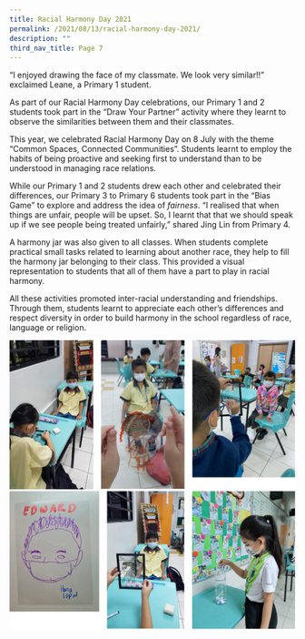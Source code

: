 ```yaml
---
title: Racial Harmony Day 2021
permalink: /2021/08/13/racial-harmony-day-2021/
description: ""
third_nav_title: Page 7
---
```


<p>&ldquo;I enjoyed drawing the face of my classmate. We look very similar!!&rdquo; exclaimed Leane, a Primary 1 student.</p>
<p>As part of our Racial Harmony Day celebrations, our Primary 1 and 2 students took part in the &ldquo;Draw Your Partner&rdquo; activity where they learnt to observe the similarities between them and their classmates.</p>
<p>This year, we celebrated Racial Harmony Day on 8 July with the theme &ldquo;Common Spaces, Connected Communities&rdquo;. Students learnt to employ the habits of being proactive and seeking first to understand than to be understood in managing race relations.</p>
<p>While our Primary 1 and 2 students drew each other and celebrated their differences, our Primary 3 to Primary 6 students took part in the &ldquo;Bias Game&rdquo; to explore and address the idea of&nbsp;<em>fairness</em>. &ldquo;I realised that when things are unfair, people will be upset. So, I learnt that that we should speak up if we see people being treated unfairly,&rdquo; shared Jing Lin from Primary 4.</p>
<p>A harmony jar was also given to all classes. When students complete practical small tasks related to learning about another race, they help to fill the harmony jar belonging to their class. This provided a visual representation to students that all of them have a part to play in racial harmony.</p>
<p>All these activities promoted inter-racial understanding and friendships. Through them, students learnt to appreciate each other&rsquo;s differences and respect diversity in order to build harmony in the school regardless of race, language or religion.</p>
<img src="/images/rhd1.png"><br>
<img src="/images/rhd2.png">